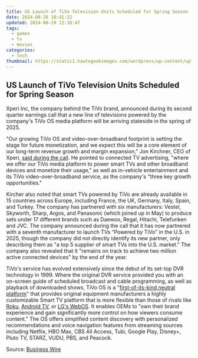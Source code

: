 ```yaml
---
title: US Launch of TiVo Television Units Scheduled for Spring Season
date: 2024-08-26 18:41:12
updated: 2024-08-29 12:18:47
tags:
  - games
  - tv
  - movies
categories:
  - tech
thumbnail: https://static1.howtogeekimages.com/wordpress/wp-content/uploads/2023/01/TiVo-TV.jpg
---
```


## US Launch of TiVo Television Units Scheduled for Spring Season

Xperi Inc, the company behind the TiVo brand, announced during its second quarter earnings call that a new line of televisions powered by the company's TiVo OS media platform will be arriving stateside in the spring of 2025.

 "Our growing TiVo OS and video-over-broadband footprint is setting the stage for future monetization, and we expect this will be a core element of our long-term revenue growth and margin expansion,” Jon Kirchner, CEO of Xperi, [said during the call](https://www.businesswire.com/news/home/20240805730607/en/Xperi-Inc.-Announces-Second-Quarter-2024-Results/). He pointed to connected TV advertising, "where we offer our TiVo media platform to power smart TVs and other broadband devices and monetize their usage," as well as in-vehicle entertainment and its TiVo video-over-broadband service, as the company's "three key growth opportunities."

 Kircher also noted that smart TVs powered by TiVo are already available in 15 countries across Europe, including France, the UK, Germany, Italy, Spain, and Turkey. The company has partnered with six manufacturers: Vestel, Skyworth, Sharp, Argos, and Panasonic (which joined up in May) to produce sets under 17 different brands such as Daewoo, Regal, Hitachi, Telefunken and JVC. The company announced during the call that it has now partnered with a seventh manufacturer to launch TVs “Powered by TiVo” in the U.S. in 2025, though the company did not directly identify its new partner, only describing them as "a top 5 supplier of smart TVs into the U.S. market." The company also revealed that it "remains on track to achieve two million active connected devices" by the end of the year.

 TiVo's service has evolved extensively since the debut of its set-top DVR technology in 1999\. Where the original DVR service provided you with an on-screen guide of scheduled broadcast and cable programming, as well as playback of downloaded shows, TiVo OS is a "[first-of-its-kind neutral platform](https://business.tivo.com/products-solutions/tivo-os)" that provides original equipment manufacturers a highly customizable Smart TV platform that is more flexible than those of rivals like [Roku](https://bypass-frp.techidaily.com/how-to-bypass-infinix-hot-40-pro-frp-in-3-different-ways-by-drfone-android/), [Android TV](https://fake-location.techidaily.com/wondering-the-best-alternative-to-hola-on-apple-iphone-6s-plus-here-is-the-answer-drfone-by-drfone-virtual-ios/), or [LG's WebOS](https://howto.techidaily.com/9-solutions-to-fix-oppo-a78-system-crash-issue-drfone-by-drfone-fix-android-problems-fix-android-problems/). It enables OEMs to "own their brand experience and gain significantly more control on how viewers consume content." The OS offers simplified content discovery with personalized recommendations and voice navigation features from streaming sources including Netflix, HBO Max, CBS All Access, Tubi, Google Play, Disney+, Pluto TV, STARZ, VUDU, PBS, and Peacock.

 Source: [Business Wire](https://www.businesswire.com/news/home/20240805730607/en/Xperi-Inc.-Announces-Second-Quarter-2024-Results/)

<ins class="adsbygoogle"
     style="display:block"
     data-ad-format="autorelaxed"
     data-ad-client="ca-pub-7571918770474297"
     data-ad-slot="1223367746"></ins>



<ins class="adsbygoogle"
     style="display:block"
     data-ad-client="ca-pub-7571918770474297"
     data-ad-slot="8358498916"
     data-ad-format="auto"
     data-full-width-responsive="true"></ins>
